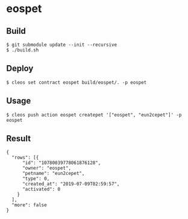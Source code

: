 # eospet

## Build

```
$ git submodule update --init --recursive
$ ./build.sh
```

## Deploy

```
$ cleos set contract eospet build/eospet/. -p eospet
```

## Usage

```
$ cleos push action eospet createpet '["eospet", "eun2cepet"]' -p eospet
```

## Result

```
{
  "rows": [{
      "id": "10780039778061876128",
      "owner": "eospet",
      "petname": "eun2cepet",
      "type": 0,
      "created_at": "2019-07-09T02:59:57",
      "activated": 0
    }
  ],
  "more": false
}
```
